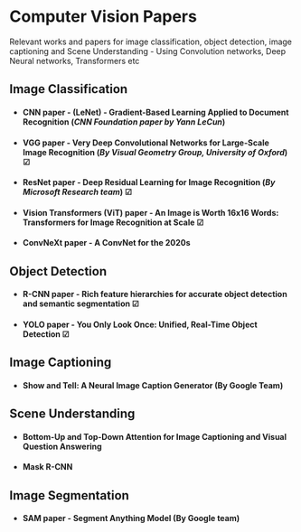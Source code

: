 # Computer Vision Papers
Relevant works and papers for image classification, object detection, image captioning and Scene Understanding - Using Convolution networks, Deep Neural networks, Transformers etc

## Image Classification
- #### CNN paper - (LeNet) - Gradient-Based Learning Applied to Document Recognition (_CNN Foundation paper by Yann LeCun_)
- #### VGG paper - Very Deep Convolutional Networks for Large-Scale Image Recognition (_By Visual Geometry Group, University of Oxford_) ☑
- #### ResNet paper - Deep Residual Learning for Image Recognition (_By Microsoft Research team_) ☑
- #### Vision Transformers (ViT) paper - An Image is Worth 16x16 Words: Transformers for Image Recognition at Scale ☑
- #### ConvNeXt paper - A ConvNet for the 2020s


## Object Detection
- #### R-CNN paper - Rich feature hierarchies for accurate object detection and semantic segmentation ☑
- #### YOLO paper - You Only Look Once: Unified, Real-Time Object Detection ☑


## Image Captioning
- #### Show and Tell: A Neural Image Caption Generator (By Google Team)


## Scene Understanding
- #### Bottom-Up and Top-Down Attention for Image Captioning and Visual Question Answering
- #### Mask R-CNN 


## Image Segmentation
- #### SAM paper - Segment Anything Model (By Google team)
